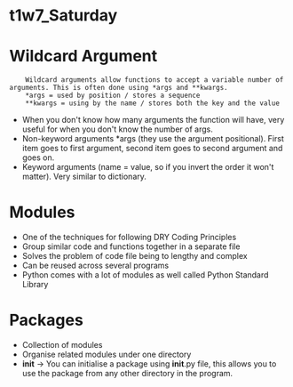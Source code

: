 # t1w7_Saturday

# Wildcard Argument
```
    Wildcard arguments allow functions to accept a variable number of arguments. This is often done using *args and **kwargs.
    *args = used by position / stores a sequence
    **kwargs = using by the name / stores both the key and the value
```
- When you don't know how many arguments the function will have, very useful for when you don't know the number of args.
- Non-keyword arguments *args (they use the argument positional). First item goes to first argument, second item goes to second argument and goes on.
- Keyword arguments (name = value, so if you invert the order it won't matter). Very similar to dictionary. 

# Modules
- One of the techniques for following DRY Coding Principles 
- Group similar code and functions together in a separate file
- Solves the problem of code file being to lengthy and complex
- Can be reused across several programs
- Python comes with a lot of modules as well called Python Standard Library

# Packages
- Collection of modules
- Organise related modules under one directory
- __init__ -> You can initialise a package using __init__.py file, this allows you to use the package from any other directory in the program.
